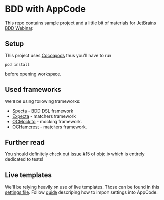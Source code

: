 BDD with AppCode
================

This repo contains sample project and a little bit of materials for [JetBrains BDD Webinar](http://blog.jetbrains.com/objc/2014/08/live-webinar-bdding-your-objective-c-apps-september-2nd/). 

## Setup

This project uses [Cocoapods](http://cocoapods.org) thus you'll have to run 

```
pod install
```

before opening workspace.

## Used frameworks

We'll be using following frameworks:

* [Specta]() - BDD DSL framework
* [Expecta]() - matchers framework
* [OCMockito](https://github.com/jonreid/OCMockito) - mocking framework.
* [OCHamcrest]() - matchers framework.

## Further read

You should definitely check out [Issue #15](http://www.objc.io/issue-15/) of objc.io which is entirely dedicated to tests!


## Live templates

We'll be relying heavily on use of live templates. Those can be found in this [settings file](https://github.com/paweldudek/bdd-app-code/blob/master/settings.jar). Follow [guide](http://www.jetbrains.com/idea/webhelp/exporting-and-importing-settings.html) descriping how to import settings into AppCode.
